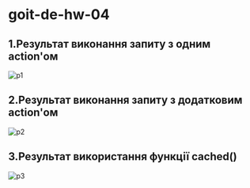 # goit-de-hw-04
## 1.Результат виконання запиту з одним action'ом
![p1](https://github.com/user-attachments/assets/3d235ed3-9c0a-4ca1-a9dd-51185ef08668)
## 2.Результат виконання запиту з додатковим action'ом
![p2](https://github.com/user-attachments/assets/90ede2f0-2598-4398-90c7-928d81f0595c)
## 3.Результат використання функції cached()
![p3](https://github.com/user-attachments/assets/d99a129d-01ed-45fa-add4-21e164b4905b)



